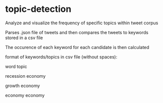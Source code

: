 # topic-detection
Analyze and visualize the frequency of specific topics within tweet corpus

Parses .json file of tweets and then compares the tweets to keywords stored in a csv file 

The occurence of each keyword for each candidate is then calculated 

format of keywords/topics in csv file (without spaces): 

word	topic

recession	economy

growth	economy

economy	economy


